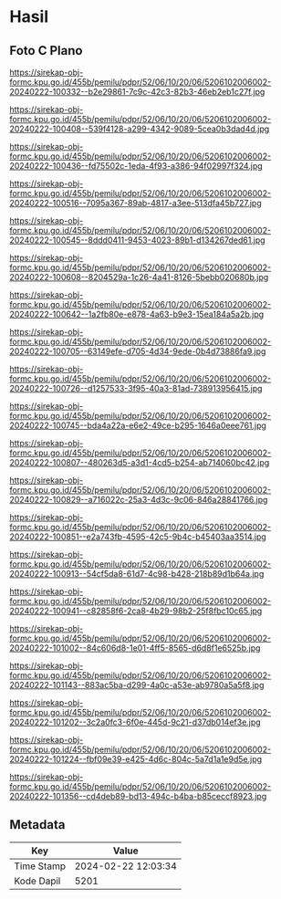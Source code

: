 # Hasil

## Foto C Plano

https://sirekap-obj-formc.kpu.go.id/455b/pemilu/pdpr/52/06/10/20/06/5206102006002-20240222-100332--b2e29861-7c9c-42c3-82b3-46eb2eb1c27f.jpg

https://sirekap-obj-formc.kpu.go.id/455b/pemilu/pdpr/52/06/10/20/06/5206102006002-20240222-100408--539f4128-a299-4342-9089-5cea0b3dad4d.jpg

https://sirekap-obj-formc.kpu.go.id/455b/pemilu/pdpr/52/06/10/20/06/5206102006002-20240222-100436--fd75502c-1eda-4f93-a386-94f02997f324.jpg

https://sirekap-obj-formc.kpu.go.id/455b/pemilu/pdpr/52/06/10/20/06/5206102006002-20240222-100516--7095a367-89ab-4817-a3ee-513dfa45b727.jpg

https://sirekap-obj-formc.kpu.go.id/455b/pemilu/pdpr/52/06/10/20/06/5206102006002-20240222-100545--8ddd0411-9453-4023-89b1-d134267ded61.jpg

https://sirekap-obj-formc.kpu.go.id/455b/pemilu/pdpr/52/06/10/20/06/5206102006002-20240222-100608--8204529a-1c26-4a41-8126-5bebb020680b.jpg

https://sirekap-obj-formc.kpu.go.id/455b/pemilu/pdpr/52/06/10/20/06/5206102006002-20240222-100642--1a2fb80e-e878-4a63-b9e3-15ea184a5a2b.jpg

https://sirekap-obj-formc.kpu.go.id/455b/pemilu/pdpr/52/06/10/20/06/5206102006002-20240222-100705--63149efe-d705-4d34-9ede-0b4d73886fa9.jpg

https://sirekap-obj-formc.kpu.go.id/455b/pemilu/pdpr/52/06/10/20/06/5206102006002-20240222-100726--d1257533-3f95-40a3-81ad-738913956415.jpg

https://sirekap-obj-formc.kpu.go.id/455b/pemilu/pdpr/52/06/10/20/06/5206102006002-20240222-100745--bda4a22a-e6e2-49ce-b295-1646a0eee761.jpg

https://sirekap-obj-formc.kpu.go.id/455b/pemilu/pdpr/52/06/10/20/06/5206102006002-20240222-100807--480263d5-a3d1-4cd5-b254-ab714060bc42.jpg

https://sirekap-obj-formc.kpu.go.id/455b/pemilu/pdpr/52/06/10/20/06/5206102006002-20240222-100829--a716022c-25a3-4d3c-9c06-846a28841766.jpg

https://sirekap-obj-formc.kpu.go.id/455b/pemilu/pdpr/52/06/10/20/06/5206102006002-20240222-100851--e2a743fb-4595-42c5-9b4c-b45403aa3514.jpg

https://sirekap-obj-formc.kpu.go.id/455b/pemilu/pdpr/52/06/10/20/06/5206102006002-20240222-100913--54cf5da8-61d7-4c98-b428-218b89d1b64a.jpg

https://sirekap-obj-formc.kpu.go.id/455b/pemilu/pdpr/52/06/10/20/06/5206102006002-20240222-100941--c82858f6-2ca8-4b29-98b2-25f8fbc10c65.jpg

https://sirekap-obj-formc.kpu.go.id/455b/pemilu/pdpr/52/06/10/20/06/5206102006002-20240222-101002--84c606d8-1e01-4ff5-8565-d6d8f1e6525b.jpg

https://sirekap-obj-formc.kpu.go.id/455b/pemilu/pdpr/52/06/10/20/06/5206102006002-20240222-101143--883ac5ba-d299-4a0c-a53e-ab9780a5a5f8.jpg

https://sirekap-obj-formc.kpu.go.id/455b/pemilu/pdpr/52/06/10/20/06/5206102006002-20240222-101202--3c2a0fc3-6f0e-445d-9c21-d37db014ef3e.jpg

https://sirekap-obj-formc.kpu.go.id/455b/pemilu/pdpr/52/06/10/20/06/5206102006002-20240222-101224--fbf09e39-e425-4d6c-804c-5a7d1a1e9d5e.jpg

https://sirekap-obj-formc.kpu.go.id/455b/pemilu/pdpr/52/06/10/20/06/5206102006002-20240222-101356--cd4deb89-bd13-494c-b4ba-b85ceccf8923.jpg


## Metadata

| Key        | Value               |
| ---------- | ------------------- |
| Time Stamp | 2024-02-22 12:03:34 |
| Kode Dapil | 5201                |




